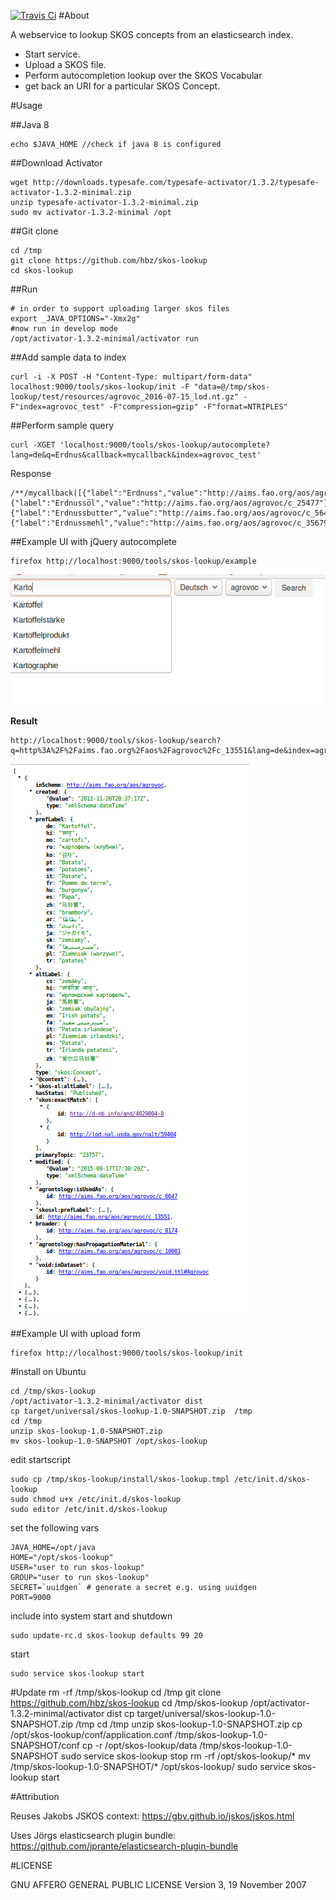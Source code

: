 [![Travis Ci](https://travis-ci.org/hbz/skos-lookup.svg?branch=master)](https://travis-ci.org/hbz/skos-lookup)
#About

A webservice to lookup SKOS concepts from an elasticsearch index.
- Start service. 
- Upload a SKOS file. 
- Perform autocompletion lookup over the SKOS Vocabular
- get back an URI for a particular SKOS Concept.


#Usage

##Java 8

	echo $JAVA_HOME //check if java 8 is configured

##Download Activator

	wget http://downloads.typesafe.com/typesafe-activator/1.3.2/typesafe-activator-1.3.2-minimal.zip
	unzip typesafe-activator-1.3.2-minimal.zip
	sudo mv activator-1.3.2-minimal /opt

##Git clone

	cd /tmp
	git clone https://github.com/hbz/skos-lookup
	cd skos-lookup

##Run

	# in order to support uploading larger skos files
	export _JAVA_OPTIONS="-Xmx2g" 
	#now run in develop mode
	/opt/activator-1.3.2-minimal/activator run

##Add sample data to index
	
	curl -i -X POST -H "Content-Type: multipart/form-data" localhost:9000/tools/skos-lookup/init -F "data=@/tmp/skos-lookup/test/resources/agrovoc_2016-07-15_lod.nt.gz" -F"index=agrovoc_test" -F"compression=gzip" -F"format=NTRIPLES"
	
##Perform sample query

	curl -XGET 'localhost:9000/tools/skos-lookup/autocomplete?lang=de&q=Erdnus&callback=mycallback&index=agrovoc_test'
	
Response
	
	/**/mycallback([{"label":"Erdnuss","value":"http://aims.fao.org/aos/agrovoc/c_11368"},{"label":"Erdnussöl","value":"http://aims.fao.org/aos/agrovoc/c_25477"},{"label":"Erdnussbutter","value":"http://aims.fao.org/aos/agrovoc/c_5640"},{"label":"Erdnussmehl","value":"http://aims.fao.org/aos/agrovoc/c_35679"}])
	
	
##Example UI with jQuery autocomplete

	firefox http://localhost:9000/tools/skos-lookup/example
	
![Autocomplete example](doc/images/skos-lookup-autocomplete.png?raw=true)

**Result**

	http://localhost:9000/tools/skos-lookup/search?q=http%3A%2F%2Faims.fao.org%2Faos%2Fagrovoc%2Fc_13551&lang=de&index=agrovoc

![Lookup example](doc/images/skos-lookup-hit.png?raw=true)
	
##Example UI with upload form

	firefox http://localhost:9000/tools/skos-lookup/init
	

#Install on Ubuntu

	cd /tmp/skos-lookup
	/opt/activator-1.3.2-minimal/activator dist
	cp target/universal/skos-lookup-1.0-SNAPSHOT.zip  /tmp
	cd /tmp
	unzip skos-lookup-1.0-SNAPSHOT.zip
	mv skos-lookup-1.0-SNAPSHOT /opt/skos-lookup

edit startscript

	sudo cp /tmp/skos-lookup/install/skos-lookup.tmpl /etc/init.d/skos-lookup
	sudo chmod u+x /etc/init.d/skos-lookup
	sudo editor /etc/init.d/skos-lookup

set the following vars

	JAVA_HOME=/opt/java
	HOME="/opt/skos-lookup"
	USER="user to run skos-lookup"
	GROUP="user to run skos-lookup"
	SECRET=`uuidgen` # generate a secret e.g. using uuidgen
	PORT=9000

include into system start and shutdown

	sudo update-rc.d skos-lookup defaults 99 20
	
start

	sudo service skos-lookup start

#Update
	rm -rf /tmp/skos-lookup
	cd /tmp
	git clone https://github.com/hbz/skos-lookup
	cd /tmp/skos-lookup
	/opt/activator-1.3.2-minimal/activator dist
	cp target/universal/skos-lookup-1.0-SNAPSHOT.zip  /tmp
	cd /tmp
	unzip skos-lookup-1.0-SNAPSHOT.zip
	cp /opt/skos-lookup/conf/application.conf /tmp/skos-lookup-1.0-SNAPSHOT/conf
	cp -r /opt/skos-lookup/data /tmp/skos-lookup-1.0-SNAPSHOT
	sudo service skos-lookup stop
	rm -rf /opt/skos-lookup/*
	mv /tmp/skos-lookup-1.0-SNAPSHOT/* /opt/skos-lookup/
	sudo service skos-lookup start

#Attribution

Reuses Jakobs JSKOS context: https://gbv.github.io/jskos/jskos.html

Uses Jörgs elasticsearch plugin bundle: https://github.com/jprante/elasticsearch-plugin-bundle

#LICENSE

GNU AFFERO GENERAL PUBLIC LICENSE
Version 3, 19 November 2007

